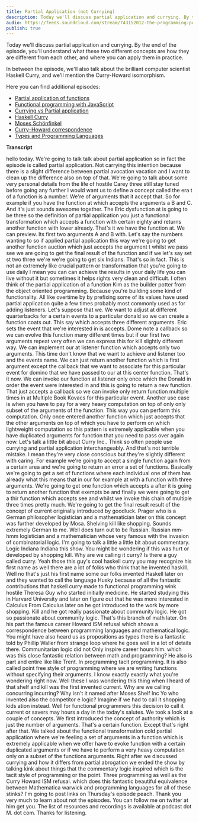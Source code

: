 ```yaml
---
title: Partial Application (not Currying)
description: Today we'll discuss partial application and currying. By the end of the episode, you'll understand what these two different concepts are how they are different from each other, and where you can apply them in practice. In between the episode, we'll also talk about the brilliant computer scientist Haskell Curry, and we'll mention the Curry-Howard isomorphism.
audio: https://feeds.soundcloud.com/stream/743152012-the-programming-podcast-episode-3-partial-application-not-currying.mp3
publish: true
---
```


Today we'll discuss partial application and currying. By the end of the episode, you'll understand what these two different concepts are how they are different from each other, and where you can apply them in practice.

In between the episode, we'll also talk about the brilliant computer scientist Haskell Curry, and we'll mention the Curry-Howard isomorphism.

Here you can find additional episodes:

- [Partial application of functions](https://hackernoon.com/partial-application-of-functions-dbe7d9b80760)
- [Functional programming with JavaScript](https://blog.mgechev.com/2013/01/21/functional-programming-with-javascript/)
- [Currying vs Partial application](https://towardsdatascience.com/javascript-currying-vs-partial-application-4db5b2442be8)
- [Haskell Curry](https://en.wikipedia.org/wiki/Haskell_Curry)
- [Moses Schönfinkel](https://en.wikipedia.org/wiki/Moses_Sch%C3%B6nfinkel)
- [Curry–Howard correspondence](https://en.wikipedia.org/wiki/Curry%E2%80%93Howard_correspondence)
- [Types and Programming Languages](https://www.cis.upenn.edu/~bcpierce/tapl/)

**Transcript**

hello today. We're going to talk talk about partial application so in fact the episode is called partial application. Not carrying this intention because there is a slight difference between partial avocation vacation and I want to clean up the difference also on top of that. We're going to talk about some very personal details from the life of hostile Carey three still stay tuned before going any further I would want us to define a concept called the era t of a function is a number. We're of arguments that it accept that. So for example if you have the function at which accepts the arguments a B and C. And it's just sounds awesome together. The Eric dysfunction at is going to be three so the definition of partial application you just a functional transformation which accepts a function with certain eighty and returns another function with lower already. That's it we have the function at. We can preview. Its first two arguments A and B with. Let's say the numbers wanting to so if applied partial application this way we're going to get another function auction which just accepts the argument t whilst we pass see we are going to get the final result of the function and if we let's say set st two three we're we're going to get six Indians. That's so in fact. This is not an extremely like crucial pattern or transformation that you're going to use daily I mean you can can achieve the results in your daily life you can live without it but sometimes it helps rights very clean and difficult. I often think of the partial application of a function Kim as the builder potter from the object oriented programming. Because you're building some kind of functionality. All like overtime by by prefixing some of its values have used partial application quite a few times probably most commonly used as for adding listeners. Let's suppose that we. We want to adjust at different quarterbacks for a certain events to a particular donald so we can create a function coats out. This say which accepts three different arguments. Eric sets the event that we're interested in is accepts. Dome note a callback so we can evolve this function many different times but if our first two arguments repeat very often we can express this for kill slightly different way. We can implement our at listener function which accepts only two arguments. This time don't know that we want to achieve and listener too and the events name. We can just return another function which is first argument except the callback that we want to associate for this particular event for domino that we have passed to our at this center function. That's it now. We can invoke our function at listener only once which the Donald in order the event were interested in and this is going to return a new function. That just accepts a callback so we can invoke only return function multiple times in at Multiple Book Kovacs for this particular event. Another use case is when you have to pay for a very heavy computation on top of only only subset of the arguments of the function. This way you can perform this computation. Only once entered another function which just accepts that the other arguments on top of which you have to perform on which lightweight computation so this pattern is extremely applicable when you have duplicated arguments for function that you need to pass over again now. Let's talk a little bit about Curry Inc.. Think so often people use currying and partial application interchangeably. And that's not terrible mistake. I mean they're very close conscious but they're slightly different with caring. For example we're going to accept a single function again from a certain area and we're going to return an error a set of functions. Basically we're going to get a set of functions where each individual one of them has already what this means that in our for example at with a function with three arguments. We're going to get one function which accepts a after it is going to return another function that exempts be and finally we were going to get a thir function which accepts see and whilst we invoke this chain of multiple three times pretty much. We're going to get the final result result of the concept of current originally introduced by goodluck. Prager who is a German philosopher logistician and a mathematician later on this concept was further developed by Mosa. Shelving kill like shopping. Sounds extremely German to me. Well does turn out to be Russian. Russian mm-hmm logistician and a mathematician whose very famous with the invasion of combinatorial logic. I'm going to talk a little a little bit about commentary. Logic Indiana Indiana this show. You might be wondering if this was hurt or developed by shopping kill. Why are we calling it curry? Is there a guy called curry. Yeah those this guy's cool haskell curry you may recognize his first name as well there are a lot of folks who think that he invented haskill. Well no that's just his first name some our folks invented Haskell later on and they wanted to call the language Husky because of all the fantastic contributions that haskell curry made to functional programming wink hostile Theresa Guy who started initially medicine. He started studying this in Harvard University and later on figure out that he was more interested in Calculus From Calculus later on he got introduced to the work by more shopping. Kill and he got really passionate about community logic. He got so passionate about community logic. That's this branch of math later. On his part the famous career Howard ISM refusal which shows a correspondence between programming languages and mathematical logic. You might have also heard us as propositions as types there is a fantastic told by Phillip Waller from strange loop where he goes well in a lot of details there. Communitarian logic did not Only inspire career hours him. which was this close fantastic relation between math and programming? He also is part and entire like like Trent. In programming tacit programming. It is also called point free style of programming where we are writing functions without specifying their arguments. I know exactly exactly what you're wondering right now. Well these I was wondering this thing when I heard of that shelf and kill was the first invented current. Why are we calling concurring incurring? Why isn't it named after Moses Shelf Inc Yo who invented also the competitor e logic? Imagine if we had to call it shopping kids ation instead. Well for functional programmers this decision to call it current or savers may hours a day in the today's salutes. We took a look at a couple of concepts. We first introduced the concept of authority which is just the number of arguments. That's a certain function. Except that's right after that. We talked about the functional transformation cold partial application where we're feeling a set of arguments in a function which is extremely applicable when we offer have to evoke function with a certain duplicated arguments or if we have to perform a very heavy computation only on a subset of the functions arguments. Right after we discussed currying and how it differs from partial abrogation we ended the show by talking kink about things that the commentary logic inspired which is the tacit style of programming or the point. Three programming as well as the Curry Howard ISM refusal. which does this fantastic beautiful equivalence between Mathematica warwick and programming languages for all of these stinks? I'm going to post links on Thursday's episode peach. Thank you very much to learn about not the episodes. You can follow me on twitter at him get you. The list of resources and recordings is available at podcast dot M. dot com. Thanks for listening.



